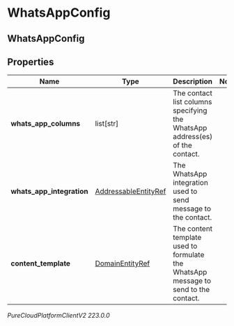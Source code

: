 # WhatsAppConfig

## WhatsAppConfig

## Properties

|Name | Type | Description | Notes|
|------------ | ------------- | ------------- | -------------|
| **whats_app_columns** | list[str] | The contact list columns specifying the WhatsApp address(es) of the contact. | |
| **whats_app_integration** | [AddressableEntityRef](AddressableEntityRef) | The WhatsApp integration used to send message to the contact. | |
| **content_template** | [DomainEntityRef](DomainEntityRef) | The content template used to formulate the WhatsApp message to send to the contact. | |



_PureCloudPlatformClientV2 223.0.0_
